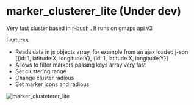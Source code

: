 marker_clusterer_lite (Under dev)
==================

Very fast cluster based in [r-bush](https://github.com/mourner/rbush) . It runs on gmaps api v3

Features:
 * Reads data in js objects array, for example from an ajax loaded j-son [{id: 1, latitude:X, longitude:Y}, {id: 1, latitude:X, longitude:Y}]
 * Allows to filter markers passing keys array very fast
 * Set clustering range
 * Change cluster radious
 * Set marker icons and radious
 

![marker_clusteterer_lite](https://f.cloud.github.com/assets/4938295/2140186/b36f23ee-9348-11e3-881b-a5eb70bc6960.png)
